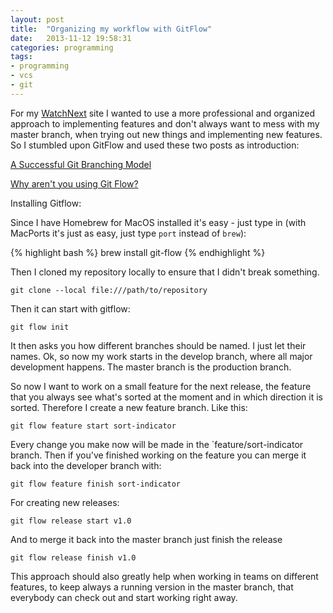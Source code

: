 ```yaml
---
layout: post
title:  "Organizing my workflow with GitFlow"
date:   2013-11-12 19:58:31
categories: programming
tags:
- programming
- vcs
- git
---
```


For my [WatchNext][watchnext] site I wanted to use a more professional and organized approach to implementing features and don't always want to mess with my master branch, when trying out new things and implementing new features.
So I stumbled upon GitFlow and used these two posts as introduction:

[A Successful Git Branching Model][git-flow1]

[Why aren't you using Git Flow?][git-flow2]


Installing Gitflow:

Since I have Homebrew for MacOS installed it's easy - just type in (with MacPorts it's just as easy, just type `port` instead of `brew`):

{% highlight bash %}
brew install git-flow
{% endhighlight %}

Then I cloned my repository locally to ensure that I didn't break something. 

    git clone --local file:///path/to/repository

Then it can start with gitflow:

    git flow init

It then asks you how different branches should be named. I just let their names.
Ok, so now my work starts in the develop branch, where all major development happens. The master branch is the production branch.

So now I want to work on a small feature for the next release, the feature that you always see what's sorted at the moment and in which direction it is sorted. Therefore I create a new feature branch. Like this:

	git flow feature start sort-indicator

Every change you make now will be made in the `feature/sort-indicator branch. Then if you've finished working on the feature you can merge it back into the developer branch with:

	git flow feature finish sort-indicator

For creating new releases:

	git flow release start v1.0

And to merge it back into the master branch just finish the release
	
	git flow release finish v1.0

This approach should also greatly help when working in teams on different features, to keep always a running version in the master branch, that everybody can check out and start working right away.


[watchnext]: http://watch-next.herokuapp.com
[git-flow1]: http://nvie.com/posts/a-successful-git-branching-model
[git-flow2]: http://jeffkreeftmeijer.com/2010/why-arent-you-using-git-flow/





